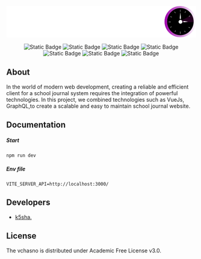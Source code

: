 <p align="center">
  <a href="https://github.com/k5sha/vchasno-client" target="blank"><img src="https://raw.githubusercontent.com/k5sha/vchasno-client/a3ffb44993eaad92ec135645a644fe4b4553da64/public/logo2.svg" width="520" alt="Vchasno logo" /></a>
</p>

<p align="center">
  <img alt="Static Badge" src="https://img.shields.io/badge/version-1.0.0--alpha-blue">
  <img alt="Static Badge" src="https://img.shields.io/badge/node-v18.17.0-blueviolet">
  <img alt="Static Badge" src="https://img.shields.io/badge/npm-v9.8.1-green">
  <img alt="Static Badge" src="https://img.shields.io/badge/typescript-v5.1.3-blue">
  <img alt="Static Badge" src="https://img.shields.io/badge/vue-v3.3.11-red">
  <img alt="Static Badge" src="https://img.shields.io/badge/vite-v5.0.8-pink">
  <img alt="Static Badge" src="https://img.shields.io/badge/license-Academic_Free_License_v3.0-blue">
</p>

## About

In the world of modern web development, creating a reliable and efficient client for a school journal system requires the integration of powerful technologies. In this project, we combined technologies such as VueJs, GraphQL,to create a scalable and easy to maintain school journal website.

## Documentation

##### Start

```
npm run dev
```

##### Env file

```
VITE_SERVER_API=http://localhost:3000/
```

## Developers

- [k5sha.](https://github.com/k5sha)

## License

The vchasno is distributed under Academic Free License v3.0.
